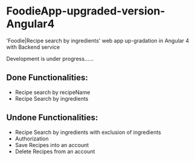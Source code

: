 # FoodieApp-upgraded-version-Angular4
'Foodie|Recipe search by ingredients' web app up-gradation in Angular 4 with Backend service

Development is under progress......

## Done Functionalities:
* Recipe search by recipeName
* Recipe Search by ingredients

## Undone Functionalities:
* Recipe Search by ingredients with exclusion of ingredients
* Authorization
* Save Recipes into an account
* Delete Recipes from an account
